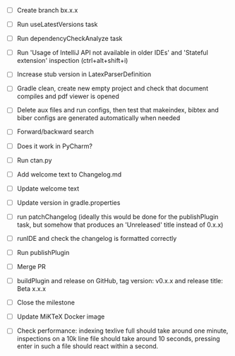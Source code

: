 - [ ] Create branch bx.x.x
- [ ] Run useLatestVersions task
- [ ] Run dependencyCheckAnalyze task
- [ ] Run 'Usage of IntelliJ API not available in older IDEs' and 'Stateful extension' inspection (ctrl+alt+shift+i)
- [ ] Increase stub version in LatexParserDefinition
- [ ] Gradle clean, create new empty project and check that document compiles and pdf viewer is opened
- [ ] Delete aux files and run configs, then test that makeindex, bibtex and biber configs are generated automatically when needed
- [ ] Forward/backward search
- [ ] Does it work in PyCharm?
- [ ] Run ctan.py

- [ ] Add welcome text to Changelog.md
- [ ] Update welcome text
- [ ] Update version in gradle.properties
- [ ] run patchChangelog (ideally this would be done for the publishPlugin task, but somehow that produces an 'Unreleased' title instead of 0.x.x)
- [ ] runIDE and check the changelog is formatted correctly
- [ ] Run publishPlugin
- [ ] Merge PR
- [ ] buildPlugin and release on GitHub, tag version: v0.x.x and release title: Beta x.x.x
- [ ] Close the milestone
- [ ] Update MiKTeX Docker image
- [ ] Check performance: indexing texlive full should take around one minute, inspections on a 10k line file should take around 10 seconds, pressing enter in such a file should react within a second.
